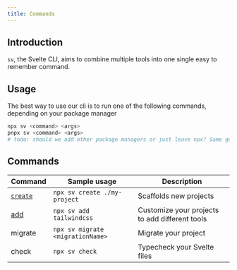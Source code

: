 ```yaml
---
title: Commands
---
```


## Introduction

`sv`, the Svelte CLI, aims to combine multiple tools into one single easy to remember command.

## Usage

The best way to use our cli is to run one of the following commands, depending on your package manager

```bash
npx sv <command> <args>
pnpx sv <command> <args>
# todo: should we add other package managers or just leave npx? Same goes for all other snippets
```

## Commands

| Command            | Sample usage                     | Description                                    |
| ------------------ | -------------------------------- | ---------------------------------------------- |
| [`create`](create) | `npx sv create ./my-project`     | Scaffolds new projects                         |
| [add](add)         | `npx sv add tailwindcss`         | Customize your projects to add different tools |
| migrate            | `npx sv migrate <migrationName>` | Migrate your project                           |
| check              | `npx sv check`                   | Typecheck your Svelte files                     |
